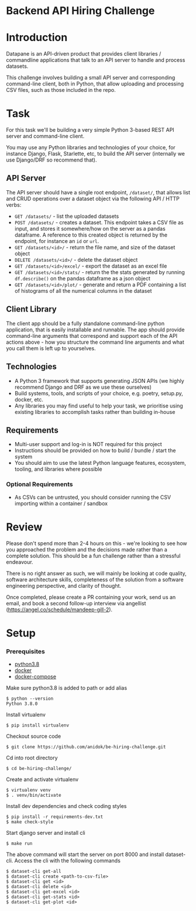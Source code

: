 # Backend API Hiring Challenge

# Introduction

Datapane is an API-driven product that provides client libraries / commandline applications that talk to an API server to handle and process datasets.

This challenge involves building a small API server and corresponding command-line client, both in Python, that allow uploading and processing CSV files, such as those included in the repo.


# Task

For this task we'll be building a very simple Python 3-based REST API server and command-line client. 

You may use any Python libraries and technologies of your choice, for instance Django, Flask, Starlette, etc, to build the API server (internally we use Django/DRF so recommend that).

## API Server

The API server should have a single root endpoint, `/dataset/`, that allows list and CRUD operations over a dataset object via the following API / HTTP verbs:

 - `GET /datasets/` - list the uploaded datasets
 - `POST /datasets/` - creates a dataset. This endpoint takes a CSV file as input, and stores it somewhere/how on the server as a pandas dataframe. A reference to this created object is returned by the endpoint, for instance an `id` or `url`.
 - `GET /datasets/<id>/` - return the file name, and size of the dataset object
 - `DELETE /datasets/<id>/` - delete the dataset object
 - `GET /datasets/<id>/excel/` - export the dataset as an excel file
 - `GET /datasets/<id>/stats/` - return the the stats generated by running `df.describe()` on the pandas dataframe as a json object
 - `GET /datasets/<id>/plot/` - generate and return a PDF containing a list of histograms of all the numerical columns in the dataset

## Client Library

The client app should be a fully standalone command-line python application, that is easily installable and runnable. The app should provide command-line arguments that correspond and support each of the API actions above - how you structure the command line arguments and what you call them is left up to yourselves.

## Technologies

- A Python 3 framework that supports generating JSON APIs (we highly recommend Django and DRF as we use these ourselves)
- Build systems, tools, and scripts of your choice, e.g. poetry, setup.py, docker, etc.
- Any libraries you may find useful to help your task, we prioritise using existing libraries to accomplish tasks rather than building in-house

## Requirements

- Multi-user support and log-in is NOT required for this project
- Instructions should be provided on how to build / bundle / start the system
- You should aim to use the latest Python language features, ecosystem, tooling, and libraries where possible

### Optional Requirements

- As CSVs can be untrusted, you should consider running the CSV importing within a container / sandbox

# Review

Please don't spend more than 2-4 hours on this - we're looking to see how you approached the problem and the decisions made rather than a complete solution. This should be a fun challenge rather than a stressful endeavour.

There is no right answer as such, we will mainly be looking at code quality, software architecture skills, completeness of the solution from a software engineering perspective, and clarity of thought.

Once completed, please create a PR containing your work, send us an email, and book a second follow-up interview via angellist (https://angel.co/schedule/mandeep-gill-2).


# Setup

### Prerequisites
- [python3.8](https://www.python.org/downloads/release/python-380/)
- [docker](https://docs.docker.com/install/linux/docker-ce/ubuntu/)
- [docker-compose](https://docs.docker.com/compose/install/)

Make sure python3.8 is added to path or add alias

    $ python --version
    Python 3.8.0
    
Install virtualenv

    $ pip install virtualenv

Checkout source code

    $ git clone https://github.com/anidok/be-hiring-challenge.git
    
Cd into root directory 

    $ cd be-hiring-challenge/
    
Create and activate virtualenv

    $ virtualenv venv
    $ . venv/bin/activate
    
Install dev dependencies and check coding styles

    $ pip install -r requirements-dev.txt
    $ make check-style
    
Start django server and install cli

    $ make run
    
The above command will start the server on port 8000 and install dataset-cli. Access the cli with the following commands

    $ dataset-cli get-all
    $ dataset-cli create <path-to-csv-file>
    $ dataset-cli get <id>
    $ dataset-cli delete <id>
    $ dataset-cli get-excel <id>
    $ dataset-cli get-stats <id>
    $ dataset-cli get-plot <id>